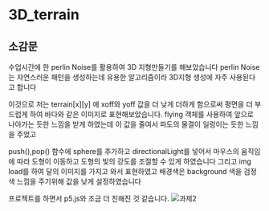 # 3D_terrain
## 소감문

수업시간에 한  perlin Noise를 활용하여 3D 지형만들기를 해보았습니다 
perlin Noise는 자연스러운 패턴을 생성하는데 유용한 알고리즘이라 3D지형 생성에 자주 사용된다고 합니다

이것으로 저는 terrain[x][y] 에 xoff와 yoff 값을 더 낮게 더하게 함으로써 평면을 더 부드럽게 하여 
바다와 같은 이미지로 표현해보았습니다. flying 객체를 사용하여 앞으로 나아가는 듯한 느낌을 받게 하였는데 
이 값을 줄여서 파도의 물결이 일렁이는 듯한 느낌을 주었고

push(),pop() 함수에 sphere를 추가하고 directionalLight를 넣어서 마우스의 움직임에 따라 도형이 이동하고 
도형의 빛의 강도를 조절할 수 있게 하였습니다 그리고 img load를 하여 달의 이미지를 가지고 와서 표현하였고
배경색은 background 색을 검정색 느낌을 주기위해 값을 낮게 설정하였습니다

프로젝트를 하면서 p5.js와 조금 더 친해진 것 같습니다. 
![과제2](https://github.com/taehoony123/3D_terrain/assets/164149952/16acb21f-98c7-41f9-98f3-81fb40a5ac7e)

